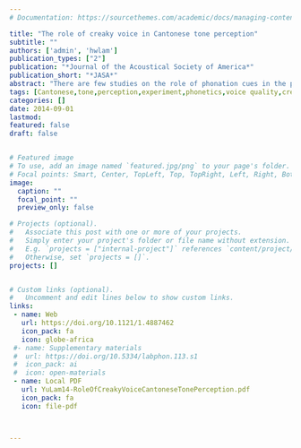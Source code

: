 ```yaml
---
# Documentation: https://sourcethemes.com/academic/docs/managing-content/

title: "The role of creaky voice in Cantonese tone perception"
subtitle: ""
authors: ['admin', 'hwlam']
publication_types: ["2"]
publication: "*Journal of the Acoustical Society of America*"
publication_short: "*JASA*"
abstract: "There are few studies on the role of phonation cues in the perception of lexical tones in tonal languages where pitch is the primary dimension of contrast. This study shows that listeners are sensitive to creaky phonation in native tonal perception in Cantonese, a language in which the low falling tone, Tone 4, has anecdotally been reported to be sometimes creaky. First, in a multi-speaker corpus of lab speech, it is documented that creak occurs systematically more often on Tone 4 than other tones. Second, for stimuli drawn from this corpus, listeners identified Tone 4 with 20% higher accuracy when it was realized with creak than when it was not. Third, in a two-alternative forced choice task of identifying stimuli as Tone 4 or Tone 6 (the low level tone) isolating creak from any concomitant pitch cues, listeners had a higher proportion of Tone 4 responses for creaky stimuli. Finally, listeners had more Tone 4 responses for creaky stimuli with longer durations of nonmodal phonation. These results underscore that differences in voice quality contribute to human perception of tone alongside f0. Automatic tonal recognition and clinical applications for tone would benefit from attention to voice quality beyond f0 and pitch."
tags: [Cantonese,tone,perception,experiment,phonetics,voice quality,creak]
categories: []
date: 2014-09-01
lastmod: 
featured: false
draft: false


# Featured image
# To use, add an image named `featured.jpg/png` to your page's folder.
# Focal points: Smart, Center, TopLeft, Top, TopRight, Left, Right, BottomLeft, Bottom, BottomRight.
image:
  caption: ""
  focal_point: ""
  preview_only: false

# Projects (optional).
#   Associate this post with one or more of your projects.
#   Simply enter your project's folder or file name without extension.
#   E.g. `projects = ["internal-project"]` references `content/project/deep-learning/index.md`.
#   Otherwise, set `projects = []`.
projects: []


# Custom links (optional).
#   Uncomment and edit lines below to show custom links.
links:
 - name: Web
   url: https://doi.org/10.1121/1.4887462
   icon_pack: fa
   icon: globe-africa
 #- name: Supplementary materials
 #  url: https://doi.org/10.5334/labphon.113.s1
 #  icon_pack: ai
 #  icon: open-materials 
 - name: Local PDF
   url: YuLam14-RoleOfCreakyVoiceCantoneseTonePerception.pdf
   icon_pack: fa
   icon: file-pdf



---
```

